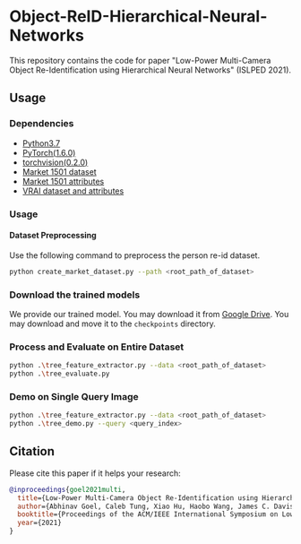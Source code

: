 # Object-ReID-Hierarchical-Neural-Networks

This repository contains the code for paper "Low-Power Multi-Camera Object Re-Identification using Hierarchical Neural Networks" (ISLPED 2021).

## Usage

### Dependencies
- [Python3.7](https://www.python.org/downloads/)
- [PyTorch(1.6.0)](http://pytorch.org)
- [torchvision(0.2.0)](http://pytorch.org)
- [Market 1501 dataset](http://www.liangzheng.org/Project/project_reid.html)
- [Market 1501 attributes](https://github.com/vana77/Market-1501_Attribute)
- [VRAI dataset and attributes](https://github.com/JiaoBL1234/VRAI-Dataset)

### Usage
#### Dataset Preprocessing
Use the following command to preprocess the person re-id dataset.

```bash
python create_market_dataset.py --path <root_path_of_dataset>
```


### Download the trained models
We provide our trained model. You may download it from [Google Drive](https://drive.google.com/drive/folders/1u6GkjuSoHPj7Xl7KTjeMIalbA4ZT-jHL?usp=sharing). You may download and move it to the `checkpoints` directory.


### Process and Evaluate on Entire Dataset
```bash
python .\tree_feature_extractor.py --data <root_path_of_dataset>
python .\tree_evaluate.py
```


### Demo on Single Query Image
```bash
python .\tree_feature_extractor.py --data <root_path_of_dataset>
python .\tree_demo.py --query <query_index>
```


## Citation
Please cite this paper if it helps your research:
```bibtex
@inproceedings{goel2021multi,
  title={Low-Power Multi-Camera Object Re-Identification using Hierarchical Neural Networks},
  author={Abhinav Goel, Caleb Tung, Xiao Hu, Haobo Wang, James C. Davis, George K. Thiruvathukal, Yung-Hsiang Lu},
  booktitle={Proceedings of the ACM/IEEE International Symposium on Low Power Electronics and Design},
  year={2021}
}
```

